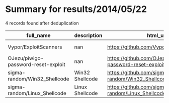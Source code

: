 
# Summary for results/2014/05/22
    
4 records found after deduplication

| full_name | description | html_url | matched_list | matched_count | pushed_at | size | stargazers_count | language | forks_count |
|-------------------------------------|-----------------|--------------------------------------------------------|----------------|-----------------|---------------------------|--------|--------------------|------------|---------------|
| Vypor/ExploitScanners | nan | https://github.com/Vypor/ExploitScanners | ['exploit'] | 1 | 2014-05-22 06:01:57+00:00 | 124 | 0 | Perl | 2 |
| OJezu/piwigo-password-reset-exploit | nan | https://github.com/OJezu/piwigo-password-reset-exploit | ['exploit'] | 1 | 2014-05-22 10:31:15+00:00 | 108 | 0 | | 1 |
| sigma-random/Win32_Shellcode | Win32 Shellcode | https://github.com/sigma-random/Win32_Shellcode | ['shellcode'] | 1 | 2014-05-22 17:56:33+00:00 | 10180 | 0 | ASP | 2 |
| sigma-random/Linux_Shellcode | Linux Shellcode | https://github.com/sigma-random/Linux_Shellcode | ['shellcode'] | 1 | 2014-05-22 18:05:19+00:00 | 164 | 0 | Python | 0 |
